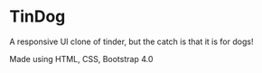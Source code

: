 # TinDog
A responsive UI clone of tinder, but the catch is that it is for dogs!

Made using HTML, CSS, Bootstrap 4.0
